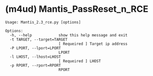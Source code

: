 # (m4ud) Mantis_PassReset_n_RCE


    Usage: Mantis_2.3_rce.py [options]

    Options:
      -h, --help            show this help message and exit
      -t TARGET, --target=TARGET
                            [ Requeired ] Target ip address
      -P LPORT, --lport=LPORT
                            LPORT
      -l LHOST, --lhost=LHOST
                            [ Requeired ] LHOST
      -p RPORT, --rport=RPORT
                            RPORT
